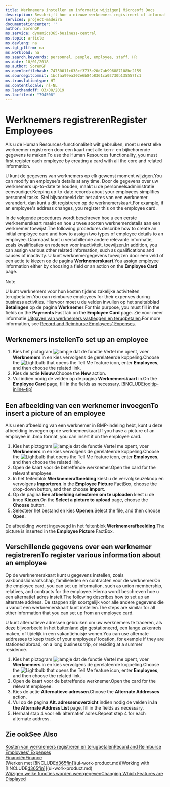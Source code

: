 ```yaml
---
title: Werknemers instellen en informatie wijzigen| Microsoft Docs
description: Beschrijft hoe u nieuwe werknemers registreert of informatie voor bestaande werknemers bewerkt.
services: project-madeira
documentationcenter: ''
author: SorenGP
ms.service: dynamics365-business-central
ms.topic: article
ms.devlang: na
ms.tgt_pltfrm: na
ms.workload: na
ms.search.keywords: personnel, people, employee, staff, HR
ms.date: 10/01/2018
ms.author: SorenGP
ms.openlocfilehash: 74750011c638cf3733e20d7ab996887108bc2159
ms.sourcegitcommit: 1bcfaa99ea302e6b84b8361ca02730b135557fc1
ms.translationtype: HT
ms.contentlocale: nl-NL
ms.lasthandoff: 03/08/2019
ms.locfileid: "794508"
---
```

# <a name="register-employees"></a><span data-ttu-id="9f0ec-103">Werknemers registreren</span><span class="sxs-lookup"><span data-stu-id="9f0ec-103">Register Employees</span></span>
<span data-ttu-id="9f0ec-104">Als u de Human Resources-functionaliteit wilt gebruiken, moet u eerst elke werknemer registreren door een kaart met alle kern- en bijbehorende gegevens te maken.</span><span class="sxs-lookup"><span data-stu-id="9f0ec-104">To use the Human Resources functionality, you must first register each employee by creating a card with all the core and related information.</span></span>

<span data-ttu-id="9f0ec-105">U kunt de gegevens van werknemers op elk gewenst moment wijzigen.</span><span class="sxs-lookup"><span data-stu-id="9f0ec-105">You can modify an employee's details at any time.</span></span> <span data-ttu-id="9f0ec-106">Door de gegevens over uw werknemers up-to-date te houden, maakt u de personeelsadministratie eenvoudiger.</span><span class="sxs-lookup"><span data-stu-id="9f0ec-106">Keeping up-to-date records about your employees simplifies personnel tasks.</span></span> <span data-ttu-id="9f0ec-107">Stel bijvoorbeeld dat het adres van een werknemer verandert, dan kunt u dit registreren op de werknemerskaart.</span><span class="sxs-lookup"><span data-stu-id="9f0ec-107">For example, if an employee's address changes, you register this on the employee card.</span></span>

<span data-ttu-id="9f0ec-108">In de volgende procedures wordt beschreven hoe u een eerste werknemerskaart maakt en hoe u twee soorten werknemerdetails aan een werknemer toewijst.</span><span class="sxs-lookup"><span data-stu-id="9f0ec-108">The following procedures describe how to create an initial employee card and how to assign two types of employee details to an employee.</span></span> <span data-ttu-id="9f0ec-109">Daarnaast kunt u verschillende andere relevante informatie, zoals kwalificaties en redenen voor inactiviteit, toewijzen.</span><span class="sxs-lookup"><span data-stu-id="9f0ec-109">In addition, you can assign various other related information, such as qualifications and causes of inactivity.</span></span> <span data-ttu-id="9f0ec-110">U kunt werknemergegevens toewijzen door een veld of een actie te kiezen op de pagina **Werknemerskaart**.</span><span class="sxs-lookup"><span data-stu-id="9f0ec-110">You assign employee information either by choosing a field or an action on the **Employee Card** page.</span></span>

> [!NOTE]  
> <span data-ttu-id="9f0ec-111">U kunt werknemers voor hun kosten tijdens zakelijke activiteiten terugbetalen.</span><span class="sxs-lookup"><span data-stu-id="9f0ec-111">You can reimburse employees for their expenses during business activities.</span></span> <span data-ttu-id="9f0ec-112">Hiervoor moet u de velden invullen op het sneltabblad **Betalingen** op de pagina **Werknemer**.</span><span class="sxs-lookup"><span data-stu-id="9f0ec-112">For this purpose, you must fill in the fields on the **Payments** FastTab on the **Employee Card** page.</span></span> <span data-ttu-id="9f0ec-113">Zie voor meer informatie [Uitgaven van werknemers vastleggen en terugbetalen](finance-how-record-reimburse-employee-expenses.md).</span><span class="sxs-lookup"><span data-stu-id="9f0ec-113">For more information, see [Record and Reimburse Employees' Expenses](finance-how-record-reimburse-employee-expenses.md).</span></span>

## <a name="to-set-up-an-employee"></a><span data-ttu-id="9f0ec-114">Werknemers instellen</span><span class="sxs-lookup"><span data-stu-id="9f0ec-114">To set up an employee</span></span>
1. <span data-ttu-id="9f0ec-115">Kies het pictogram ![lampje dat de functie Vertel me opent](media/ui-search/search_small.png "Vertel me wat u wilt doen"), voer **Werknemers** in en kies vervolgens de gerelateerde koppeling.</span><span class="sxs-lookup"><span data-stu-id="9f0ec-115">Choose the ![Lightbulb that opens the Tell Me feature](media/ui-search/search_small.png "Tell me what you want to do") icon, enter **Employees**, and then choose the related link.</span></span>
2. <span data-ttu-id="9f0ec-116">Kies de actie **Nieuw**.</span><span class="sxs-lookup"><span data-stu-id="9f0ec-116">Choose the **New** action.</span></span>
3. <span data-ttu-id="9f0ec-117">Vul indien nodig de velden op de pagina **Werknemerskaart** in.</span><span class="sxs-lookup"><span data-stu-id="9f0ec-117">On the **Employee Card** page, fill in the fields as necessary.</span></span> [!INCLUDE[tooltip-inline-tip](includes/tooltip-inline-tip_md.md)]

## <a name="to-insert-a-picture-of-an-employee"></a><span data-ttu-id="9f0ec-118">Een afbeelding van een werknemer invoegen</span><span class="sxs-lookup"><span data-stu-id="9f0ec-118">To insert a picture of an employee</span></span>
<span data-ttu-id="9f0ec-119">Als u een afbeelding van een werknemer in BMP-indeling hebt, kunt u deze afbeelding invoegen op de werknemerskaart.</span><span class="sxs-lookup"><span data-stu-id="9f0ec-119">If you have a picture of an employee in .bmp format, you can insert it on the employee card.</span></span>

1. <span data-ttu-id="9f0ec-120">Kies het pictogram ![lampje dat de functie Vertel me opent](media/ui-search/search_small.png "Vertel me wat u wilt doen"), voer **Werknemers** in en kies vervolgens de gerelateerde koppeling.</span><span class="sxs-lookup"><span data-stu-id="9f0ec-120">Choose the ![Lightbulb that opens the Tell Me feature](media/ui-search/search_small.png "Tell me what you want to do") icon, enter **Employees**, and then choose the related link.</span></span>
2. <span data-ttu-id="9f0ec-121">Open de kaart voor de betreffende werknemer.</span><span class="sxs-lookup"><span data-stu-id="9f0ec-121">Open the card for the relevant employee.</span></span>
3. <span data-ttu-id="9f0ec-122">In het feitenblok **Werknemerafbeelding** kiest u de vervolgkeuzeknop en vervolgens **Importeren**.</span><span class="sxs-lookup"><span data-stu-id="9f0ec-122">In the **Employee Picture** FactBox, choose the drop-down button, and then choose **Import**.</span></span>
4. <span data-ttu-id="9f0ec-123">Op de pagina **Een afbeelding selecteren om te uploaden** kiest u de knop **Kiezen**.</span><span class="sxs-lookup"><span data-stu-id="9f0ec-123">On the **Select a picture to upload** page, choose the **Choose** button.</span></span>
5. <span data-ttu-id="9f0ec-124">Selecteer het bestand en kies **Openen**.</span><span class="sxs-lookup"><span data-stu-id="9f0ec-124">Select the file, and then choose **Open**.</span></span>

<span data-ttu-id="9f0ec-125">De afbeelding wordt ingevoegd in het feitenblok **Werknemerafbeelding**.</span><span class="sxs-lookup"><span data-stu-id="9f0ec-125">The picture is inserted in the **Employee Picture** FactBox.</span></span>

## <a name="to-register-various-information-about-an-employee"></a><span data-ttu-id="9f0ec-126">Verschillende gegevens over een werknemer registreren</span><span class="sxs-lookup"><span data-stu-id="9f0ec-126">To register various information about an employee</span></span>
<span data-ttu-id="9f0ec-127">Op de werknemerskaart kunt u gegevens instellen, zoals vakbondslidmaatschap, familieleden en contracten voor de werknemer.</span><span class="sxs-lookup"><span data-stu-id="9f0ec-127">On the employee card, you can set up information, such as union membership, relatives, and contracts for the employee.</span></span> <span data-ttu-id="9f0ec-128">Hierna wordt beschreven hoe u een alternatief adres instelt.</span><span class="sxs-lookup"><span data-stu-id="9f0ec-128">The following describes how to set up an alternate address.</span></span> <span data-ttu-id="9f0ec-129">De stappen zijn soortgelijk voor alle andere gegevens die u vanuit een werknemerskaart kunt instellen.</span><span class="sxs-lookup"><span data-stu-id="9f0ec-129">The steps are similar for all other information that you can set up from an employee card.</span></span>

<span data-ttu-id="9f0ec-130">U kunt alternatieve adressen gebruiken om uw werknemers te traceren, als deze bijvoorbeeld in het buitenland zijn gestationeerd, een lange zakenreis maken, of tijdelijk in een vakantiehuisje wonen.</span><span class="sxs-lookup"><span data-stu-id="9f0ec-130">You can use alternate addresses to keep track of your employees’ location, for example if they are stationed abroad, on a long business trip, or residing at a summer residence.</span></span>

1. <span data-ttu-id="9f0ec-131">Kies het pictogram ![lampje dat de functie Vertel me opent](media/ui-search/search_small.png "Vertel me wat u wilt doen"), voer **Werknemers** in en kies vervolgens de gerelateerde koppeling.</span><span class="sxs-lookup"><span data-stu-id="9f0ec-131">Choose the ![Lightbulb that opens the Tell Me feature](media/ui-search/search_small.png "Tell me what you want to do") icon, enter **Employees**, and then choose the related link.</span></span>
2. <span data-ttu-id="9f0ec-132">Open de kaart voor de betreffende werknemer.</span><span class="sxs-lookup"><span data-stu-id="9f0ec-132">Open the card for the relevant employee.</span></span>
3. <span data-ttu-id="9f0ec-133">Kies de actie **Alternatieve adressen**.</span><span class="sxs-lookup"><span data-stu-id="9f0ec-133">Choose the **Alternate Addresses** action.</span></span>
4. <span data-ttu-id="9f0ec-134">Vul op de pagina **Alt. adressenoverzicht** indien nodig de velden in.</span><span class="sxs-lookup"><span data-stu-id="9f0ec-134">**In the Alternate Address List** page, fill in the fields as necessary.</span></span>
5. <span data-ttu-id="9f0ec-135">Herhaal stap 4 voor elk alternatief adres.</span><span class="sxs-lookup"><span data-stu-id="9f0ec-135">Repeat step 4 for each alternate address.</span></span>

## <a name="see-also"></a><span data-ttu-id="9f0ec-136">Zie ook</span><span class="sxs-lookup"><span data-stu-id="9f0ec-136">See Also</span></span>
[<span data-ttu-id="9f0ec-137">Kosten van werknemers registreren en terugbetalen</span><span class="sxs-lookup"><span data-stu-id="9f0ec-137">Record and Reimburse Employees' Expenses</span></span>](finance-how-record-reimburse-employee-expenses.md)  
[<span data-ttu-id="9f0ec-138">Financiën</span><span class="sxs-lookup"><span data-stu-id="9f0ec-138">Finance</span></span>](finance.md)  
<span data-ttu-id="9f0ec-139">[Werken met [!INCLUDE[d365fin](includes/d365fin_md.md)]](ui-work-product.md)</span><span class="sxs-lookup"><span data-stu-id="9f0ec-139">[Working with [!INCLUDE[d365fin](includes/d365fin_md.md)]](ui-work-product.md)</span></span>  
[<span data-ttu-id="9f0ec-140">Wijzigen welke functies worden weergegeven</span><span class="sxs-lookup"><span data-stu-id="9f0ec-140">Changing Which Features are Displayed</span></span>](ui-experiences.md)
